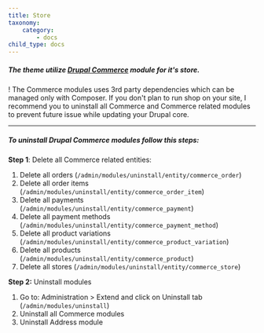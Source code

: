 ```yaml
---
title: Store
taxonomy:
    category:
        - docs
child_type: docs
---
```


##### The theme utilize **[Drupal Commerce](https://www.drupal.org/project/commerce)** module for it's store. 

! The Commerce modules uses 3rd party dependencies which can be managed only with Composer. If you don't plan to run shop on your site, I recommend you to uninstall all Commerce and Commerce related modules to prevent future issue while updating your Drupal core.

<hr>

##### To uninstall Drupal Commerce modules follow this steps:

**Step 1**: Delete all Commerce related entities:

1. Delete all orders (`/admin/modules/uninstall/entity/commerce_order`)
2. Delete all order items (`/admin/modules/uninstall/entity/commerce_order_item`)
3. Delete all payments (`/admin/modules/uninstall/entity/commerce_payment`)
4. Delete all payment methods (`/admin/modules/uninstall/entity/commerce_payment_method`)
5. Delete all product variations (`/admin/modules/uninstall/entity/commerce_product_variation`)
6. Delete all products (`/admin/modules/uninstall/entity/commerce_product`)
7. Delete all stores (`/admin/modules/uninstall/entity/commerce_store`)

**Step 2:** Uninstall modules

1. Go to: Administration > Extend and click on Uninstall tab (`/admin/modules/uninstall`)
2. Uninstall all Commerce modules
3. Uninstall Address module